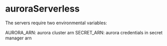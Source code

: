 # auroraServerless

The servers require two environmental variables:

AURORA_ARN: aurora cluster arn
SECRET_ARN: aurora credentials in secret manager arn

